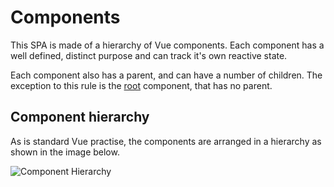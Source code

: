 # Components

This SPA is made of a hierarchy of Vue components. Each component has a well defined, distinct purpose and can track it's own reactive state.

Each component also has a parent, and can have a number of children. The exception to this rule is the [root](root.html) component, that has no parent.

## Component hierarchy

As is standard Vue practise, the components are arranged in a hierarchy as shown in the image below.

![Component Hierarchy](/docs/frontend/assets/components.svg)
